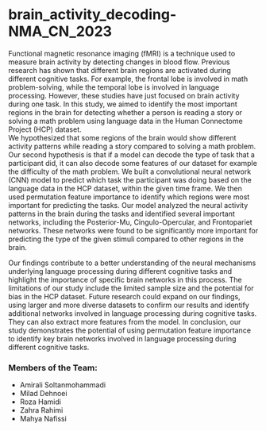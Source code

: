 # brain_activity_decoding-NMA_CN_2023

Functional magnetic resonance imaging (fMRI) is a technique used to measure brain activity by detecting changes in blood flow.
Previous research has shown that different brain regions are activated during different cognitive tasks. For example, the frontal lobe is involved in math problem-solving, while the temporal lobe is involved in language processing. However, these studies have just focused on brain activity during one task.
 In this study, we aimed to identify the most important regions in the brain for detecting whether a person is reading a story or solving a math problem using language data in the Human Connectome Project (HCP) dataset.  
We hypothesized that some regions of the brain would show different activity patterns while reading a story compared to solving a math problem. 
Our second hypothesis is that if a model can decode the type of task that a participant did, it can also decode some features of our dataset for example the difficulty of the math problem.
We built a convolutional neural network (CNN) model to predict which task the participant was doing based on the language data in the HCP dataset, within the given time frame. We then used permutation feature importance to identify which regions were most important for predicting the tasks.
Our model analyzed the neural activity patterns in the brain during the tasks and identified several important networks, including the Posterior-Mu, Cingulo-Opercular, and Frontopariet networks. These networks were found to be significantly more important for predicting the type of the given stimuli compared to other regions in the brain.

Our findings contribute to a better understanding of the neural mechanisms underlying language processing during different cognitive tasks and highlight the importance of specific brain networks in this process. 
The limitations of our study include the limited sample size and the potential for bias in the HCP dataset.
Future research could expand on our findings, using larger and more diverse datasets to confirm our results and identify additional networks involved in language processing during cognitive tasks.  They can also extract more features from the model.
In conclusion, our study demonstrates the potential of using permutation feature importance to identify key brain networks involved in language processing during different cognitive tasks.

### Members of the Team: 
- Amirali Soltanmohammadi
- Milad Dehnoei
- Roza Hamidi
- Zahra Rahimi
- Mahya Nafissi

